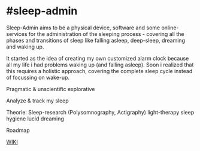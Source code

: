 #sleep-admin
===========

Sleep-Admin aims to be a physical device, software and some online-services for the administration of the sleeping process -
covering all the phases and transitions of sleep like falling asleep, deep-sleep, dreaming and waking up.


It started as the idea of creating my own customized alarm clock because all my life i had problems waking up (and falling asleep).
Soon i realized that this requires a holistic approach, covering the complete sleep cycle instead of focussing on wake-up.


Pragmatic & unscientific
explorative

Analyze & track my sleep


Theorie:
Sleep-research (Polysomnography, Actigraphy)
light-therapy
sleep hygiene
lucid dreaming

Roadmap



<a href="https://github.com/Psychedelic-Engineering/sleep-admin/wiki">WIKI</a>